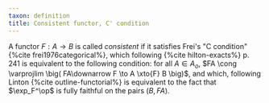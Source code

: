 ```yaml
---
taxon: definition
title: Consistent functor, C' condition
---
```

A functor $F :  A \to  B$ is called *consistent* if it satisfies Frei's "C condition" {%cite frei1976categorical%}, which following {%cite hilton-exacts%} p. 241 is equivalent to the following condition: for all $A\in A_o$, $FA \cong \varprojlim \big( FA\downarrow F \to  A \xto{F}  B \big)$, and which, following Linton {%cite outline-functorial%} is equivalent to the fact that $\exp_F^\op$ is fully faithful on the pairs $(B,FA)$.